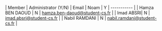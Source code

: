 | Member    | Administrator (Y/N) | Email
| Noam | Y | ----------- |
| Hamza BEN DAOUD | N | hamza.ben-daoud@student-cs.fr |
| Imad ABSRI| N | imad.absri@student-cs.fr |
| Nabil RAMDANI | N | nabil.ramdani@student-cs.fr |
